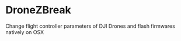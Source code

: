 # DroneZBreak
Change flight controller parameters of DJI Drones and flash firmwares natively on OSX
